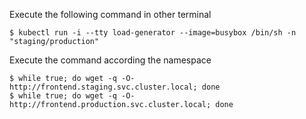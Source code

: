 Execute the following command in other terminal  
```
$ kubectl run -i --tty load-generator --image=busybox /bin/sh -n "staging/production"
```
Execute the command according the namespace
```
$ while true; do wget -q -O- http://frontend.staging.svc.cluster.local; done
$ while true; do wget -q -O- http://frontend.production.svc.cluster.local; done
```
